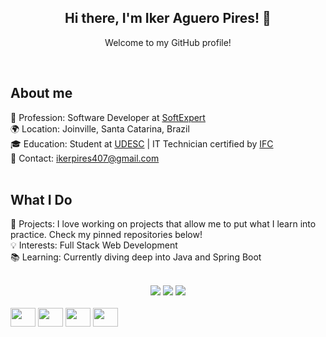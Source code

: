 
<div>
<div align='center'>
<h2> Hi there, I'm Iker Aguero Pires! 👋</h2>

Welcome to my GitHub profile!<br>
</div>
<br>

<h2>About me</h2> 

💼 Profession: Software Developer at <a href="https://softexpert.com">SoftExpert</a><br>
🌍 Location: Joinville, Santa Catarina, Brazil <br>
🎓 Education: Student at <a href="https://www.udesc.br/international">UDESC</a> | IT Technician certified by <a href="https://araquari.ifc.edu.br/">IFC</a> <br>
📧 Contact: <a href="mailto:ikerpires407@gmail.com" style="color: inherit; text-decoration: none;">ikerpires407@gmail.com</a><br>
<br>


<h2>What I Do</h2>

🚀 Projects: I love working on projects that allow me to put what I learn into practice. Check my pinned repositories below! <br>
💡 Interests: Full Stack Web Development <br>
📚 Learning: Currently diving deep into Java and Spring Boot <br>
<br>

<div align="center">

<div align="center">
<img src="http://github-profile-summary-cards.vercel.app/api/cards/stats?username=ikeraguero&theme=merko" />
  <img src="http://github-profile-summary-cards.vercel.app/api/cards/repos-per-language?username=ikeraguero&theme=merko" />
  <img src="http://github-profile-summary-cards.vercel.app/api/cards/profile-details?username=ikeraguero&theme=merko" />
</div>
</div>

<div style="display: inline_block"><br>
  <img height="30" width="40" src="https://cdn.jsdelivr.net/gh/devicons/devicon/icons/spring/spring-original.svg" />
  <img height="30" width="40" src="https://cdn.jsdelivr.net/gh/devicons/devicon/icons/java/java-original.svg" />
  <img height="30" width="40" src="https://cdn.jsdelivr.net/gh/devicons/devicon/icons/react/react-original.svg" />
  <img height="30" width="40" src="https://cdn.jsdelivr.net/gh/devicons/devicon/icons/javascript/javascript-original.svg" />

</diV> 



 
